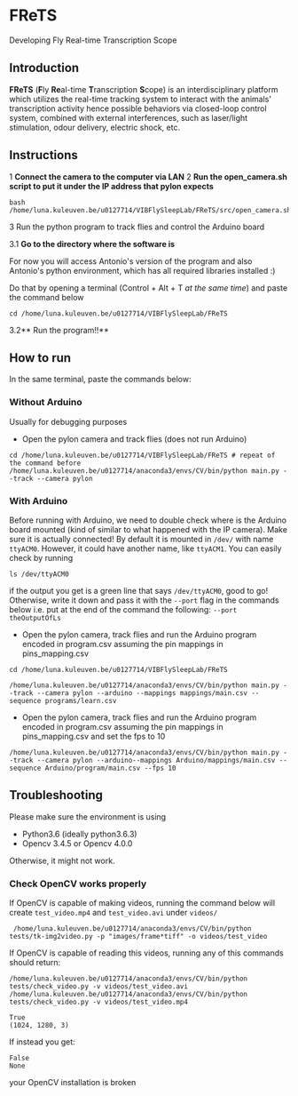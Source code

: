 # FReTS
Developing Fly Real-time Transcription Scope


## Introduction
**FReTS** (**F**ly **Re**al-time **T**ranscription **S**cope) is an interdisciplinary platform which utilizes the real-time tracking system to interact with the animals' transcription activity hence possible behaviors via closed-loop control system, combined with external interferences, such as laser/light stimulation, odour delivery, electric shock, etc.

## Instructions

1 **Connect the camera to the computer via LAN** 
2 **Run the open_camera.sh script to put it under the IP address that pylon expects**
 

```
bash /home/luna.kuleuven.be/u0127714/VIBFlySleepLab/FReTS/src/open_camera.sh
```
3 Run the python program to track flies and control the Arduino board


  3.1 **Go to the directory where the software is**
 
For now you will access Antonio's version of the program
and also Antonio's python environment, which has all required libraries installed :)

Do that by opening a terminal (Control + Alt + T *at the same time*) and paste the command below
```
cd /home/luna.kuleuven.be/u0127714/VIBFlySleepLab/FReTS
```

   3.2** Run the program!!**

## How to run

In the same terminal, paste the commands below:

### Without Arduino

Usually for debugging purposes

* Open the pylon camera and track flies (does not run Arduino)
```
cd /home/luna.kuleuven.be/u0127714/VIBFlySleepLab/FReTS # repeat of the command before
/home/luna.kuleuven.be/u0127714/anaconda3/envs/CV/bin/python main.py --track --camera pylon 
```

### With Arduino

Before running with Arduino, we need to double check where is the Arduino board mounted (kind of similar to what happened with the IP camera). Make sure it is actually connected!
By default it is mounted in `/dev/` with name `ttyACM0`. However, it could have another name, like `ttyACM1`. You can easily check by running

```
ls /dev/ttyACM0
```

if the output you get is a green line that says `/dev/ttyACM0`, good to go! Otherwise, write it down and pass it with the `--port` flag in the commands below i.e. put at the end of  the command the following: `--port theOutputOfLs`


* Open the pylon camera, track flies and run the Arduino program encoded in program.csv assuming the pin mappings in pins_mapping.csv
```
cd /home/luna.kuleuven.be/u0127714/VIBFlySleepLab/FReTS

/home/luna.kuleuven.be/u0127714/anaconda3/envs/CV/bin/python main.py --track --camera pylon --arduino --mappings mappings/main.csv --sequence programs/learn.csv
```

* Open the pylon camera, track flies and run the Arduino program encoded in program.csv assuming the pin mappings in pins_mapping.csv and set the fps to 10
```
/home/luna.kuleuven.be/u0127714/anaconda3/envs/CV/bin/python main.py --track --camera pylon --arduino--mappings Arduino/mappings/main.csv --sequence Arduino/program/main.csv --fps 10
```

## Troubleshooting

Please make sure the environment is using

* Python3.6 (ideally python3.6.3)
* Opencv 3.4.5 or Opencv 4.0.0

Otherwise, it might not work.

### Check OpenCV works properly

If OpenCV is capable of making videos, running the command below will create `test_video.mp4` and `test_video.avi` under `videos/`
```
 /home/luna.kuleuven.be/u0127714/anaconda3/envs/CV/bin/python tests/tk-img2video.py -p "images/frame*tiff" -o videos/test_video
```

If OpenCV is capable of reading this videos, running any of this commands should return:
```
/home/luna.kuleuven.be/u0127714/anaconda3/envs/CV/bin/python tests/check_video.py -v videos/test_video.avi
/home/luna.kuleuven.be/u0127714/anaconda3/envs/CV/bin/python tests/check_video.py -v videos/test_video.mp4
```
```
True
(1024, 1280, 3)
```

If instead you get:
```
False
None
```

your OpenCV installation is broken
